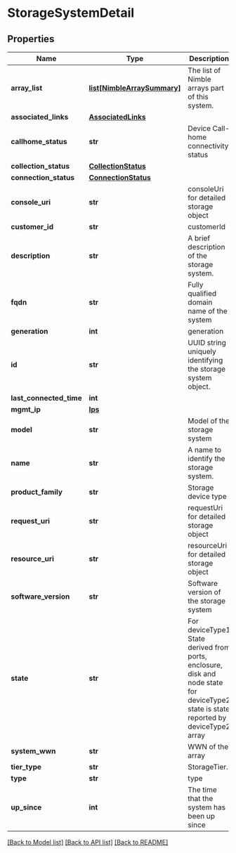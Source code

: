 # StorageSystemDetail

## Properties
Name | Type | Description | Notes
------------ | ------------- | ------------- | -------------
**array_list** | [**list[NimbleArraySummary]**](NimbleArraySummary.md) | The list of Nimble arrays part of this system. | [optional] 
**associated_links** | [**AssociatedLinks**](AssociatedLinks.md) |  | [optional] 
**callhome_status** | **str** | Device Call-home connectivity status | [optional] 
**collection_status** | [**CollectionStatus**](CollectionStatus.md) |  | [optional] 
**connection_status** | [**ConnectionStatus**](ConnectionStatus.md) |  | [optional] 
**console_uri** | **str** | consoleUri for detailed storage object | [optional] 
**customer_id** | **str** | customerId | [optional] 
**description** | **str** | A brief description of the storage system. | [optional] 
**fqdn** | **str** | Fully qualified domain name of the system | [optional] 
**generation** | **int** | generation | [optional] 
**id** | **str** | UUID string uniquely identifying the storage system object. | [optional] 
**last_connected_time** | **int** |  | [optional] 
**mgmt_ip** | [**Ips**](Ips.md) |  | [optional] 
**model** | **str** | Model of the storage system | [optional] 
**name** | **str** | A name to identify the storage system. | [optional] 
**product_family** | **str** | Storage device type | [optional] 
**request_uri** | **str** | requestUri for detailed storage object | [optional] 
**resource_uri** | **str** | resourceUri for detailed storage object | [optional] 
**software_version** | **str** | Software version of the storage system | [optional] 
**state** | **str** | For deviceType1 State derived from ports, enclosure, disk and node state for deviceType2 state is state reported by deviceType2 array | [optional] 
**system_wwn** | **str** | WWN of the array | [optional] 
**tier_type** | **str** | StorageTier. | [optional] 
**type** | **str** | type | [optional] 
**up_since** | **int** | The time that the system has been up since | [optional] 

[[Back to Model list]](../README.md#documentation-for-models) [[Back to API list]](../README.md#documentation-for-api-endpoints) [[Back to README]](../README.md)


